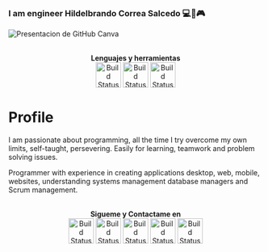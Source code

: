 ### I am engineer Hildelbrando Correa Salcedo 💻📲🎮
![Presentacion de GitHub Canva](https://user-images.githubusercontent.com/63067085/229165872-fbc59e62-de32-4cc0-809f-e53accc502e7.gif)

<p align="center">
<br>
<label><b>Lenguajes y herramientas</b></label>
<br>
<a href="#"><img src="https://cdn-icons-png.flaticon.com/512/6132/6132221.png" alt="Build Status" height=50></a>
<label><b></b></label>
<a href="#"><img src="https://cdn-icons-png.flaticon.com/512/6132/6132222.png" alt="Build Status" height=50></a>
<a href="#"><img src="https://cdn-icons-png.flaticon.com/512/143/143655.png" alt="Build Status" height=50></a>
</p>

# Profile

I am passionate about programming, all the time I try overcome my own limits, self-taught, persevering. Easily for learning, teamwork and problem solving issues.

Programmer with experience in creating applications desktop, web, mobile, websites, understanding systems management database managers and Scrum management.

<p align="center">
<br>
<label><b>Sigueme y Contactame en</b></label>
<br>
<a href="https://www.linkedin.com/in/hildelbrando-correa-salcedo-326776241/"><img src="https://play-lh.googleusercontent.com/kMofEFLjobZy_bCuaiDogzBcUT-dz3BBbOrIEjJ-hqOabjK8ieuevGe6wlTD15QzOqw" alt="Build Status" height=50></a>
<a href="https://mail.google.com/mail/u/0/#inbox?compose=DmwnWtDnGLtzjlhDTmcMzgtkVWHmjWhjKlGRcTCzRprqxxjqttSksslJdWlMgMbSTbqmJMssgKqG"><img src="https://play-lh.googleusercontent.com/KSuaRLiI_FlDP8cM4MzJ23ml3og5Hxb9AapaGTMZ2GgR103mvJ3AAnoOFz1yheeQBBI" alt="Build Status" height=50></a>
<a href="https://api.whatsapp.com/send?phone=573022605415"><img src="https://play-lh.googleusercontent.com/bYtqbOcTYOlgc6gqZ2rwb8lptHuwlNE75zYJu6Bn076-hTmvd96HH-6v7S0YUAAJXoJN" alt="Build Status" height=50></a>
<a href="https://www.instagram.com/hbrayancorrea/"><img src="https://upload.wikimedia.org/wikipedia/commons/9/95/Instagram_logo_2022.svg" alt="Build Status" height=50></a>
<label><b></b></label>
<a href="https://www.facebook.com/brayancorreasd/"><img src="https://upload.wikimedia.org/wikipedia/commons/thumb/e/ee/Logo_de_Facebook.png/220px-Logo_de_Facebook.png" alt="Build Status" height=50></a>
</p>
